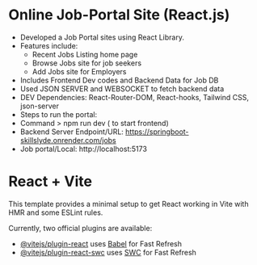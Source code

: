 # Online Job-Portal Site (React.js)
- Developed a Job Portal sites using React Library.
- Features include:
  * Recent Jobs Listing home page
  * Browse Jobs site for job seekers
  * Add Jobs site for Employers
- Includes Frontend Dev codes and Backend Data for Job DB
- Used JSON SERVER and WEBSOCKET to fetch backend data
- DEV Dependencies: React-Router-DOM, React-hooks, Tailwind CSS, json-server
- Steps to run the portal:
 - Command > npm run dev ( to start frontend)
 - Backend Server Endpoint/URL: https://springboot-skillslyde.onrender.com/jobs  
 - Job portal/Local: http://localhost:5173

# React + Vite

This template provides a minimal setup to get React working in Vite with HMR and some ESLint rules.

Currently, two official plugins are available:

- [@vitejs/plugin-react](https://github.com/vitejs/vite-plugin-react/blob/main/packages/plugin-react/README.md) uses [Babel](https://babeljs.io/) for Fast Refresh
- [@vitejs/plugin-react-swc](https://github.com/vitejs/vite-plugin-react-swc) uses [SWC](https://swc.rs/) for Fast Refresh
